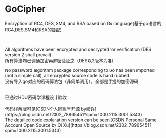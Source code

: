 # GoCipher
Encryption of RC4, DES, SM4, and RSA based on Go language(基于go语言的RC4,DES,SM4和RSA的加密)

<br>

All algorithms have been encrypted and decrypted for verification (DES version 2 shall prevail)<br>
所有算法均已调通加密再解密验证之（DES以2版本为准）

No password algorithm package corresponding to Go has been imported (not a simple call), all encrypted source code is hand rubbed<br>
没有导入go对应的密码算法包（非简单调用），全部是手搓的加密源码

<br>
已通过HDU密码学课程设计验收

<br>
<br>
代码详解版可见[CSDN个人同账号开源 by祁许](https://blog.csdn.net/2302_78965451?spm=1000.2115.3001.5343)<br>
The detailed code explanation version can be seen [CSDN Personal Same Account Open Source by Qi Xu](https://blog.csdn.net/2302_78965451?spm=1000.2115.3001.5343)<br>
